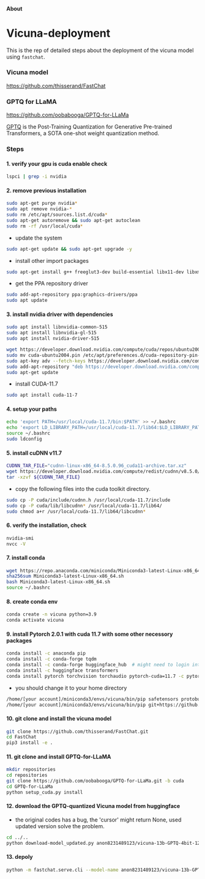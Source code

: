 #### About 

# Vicuna-deployment

This is the rep of detailed steps about the deployment of the vicuna model using `fastchat`.

### Vicuna model  
https://github.com/thisserand/FastChat

### GPTQ for LLaMA
https://github.com/oobabooga/GPTQ-for-LLaMa

[GPTQ](https://arxiv.org/abs/2210.17323) is the Post-Training Quantization for Generative Pre-trained Transformers, a SOTA one-shot weight quantization method.

### Steps
#### 1. verify your gpu is cuda enable check
```sh
lspci | grep -i nvidia
```

#### 2. remove previous installation
```sh
sudo apt-get purge nvidia*
sudo apt remove nvidia-*
sudo rm /etc/apt/sources.list.d/cuda*
sudo apt-get autoremove && sudo apt-get autoclean
sudo rm -rf /usr/local/cuda*
```
* update the system
```sh
sudo apt-get update && sudo apt-get upgrade -y
```
* install other import packages
```sh
sudo apt-get install g++ freeglut3-dev build-essential libx11-dev libxmu-dev libxi-dev libglu1-mesa libglu1-mesa-dev
```
* get the PPA repository driver
```sh
sudo add-apt-repository ppa:graphics-drivers/ppa
sudo apt update
```
#### 3. install nvidia driver with dependencies
```sh
sudo apt install libnvidia-common-515
sudo apt install libnvidia-gl-515
sudo apt install nvidia-driver-515
```
```sh
wget https://developer.download.nvidia.com/compute/cuda/repos/ubuntu2004/x86_64/cuda-ubuntu2004.pin
sudo mv cuda-ubuntu2004.pin /etc/apt/preferences.d/cuda-repository-pin-600
sudo apt-key adv --fetch-keys https://developer.download.nvidia.com/compute/cuda/repos/ubuntu2004/x86_64/3bf863cc.pub
sudo add-apt-repository "deb https://developer.download.nvidia.com/compute/cuda/repos/ubuntu2004/x86_64/ /"
sudo apt-get update
```
* install CUDA-11.7
```sh
sudo apt install cuda-11-7
```
#### 4. setup your paths
```sh
echo 'export PATH=/usr/local/cuda-11.7/bin:$PATH' >> ~/.bashrc
echo 'export LD_LIBRARY_PATH=/usr/local/cuda-11.7/lib64:$LD_LIBRARY_PATH' >> ~/.bashrc
source ~/.bashrc
sudo ldconfig
```
#### 5. install cuDNN v11.7
```sh
CUDNN_TAR_FILE="cudnn-linux-x86_64-8.5.0.96_cuda11-archive.tar.xz"
wget https://developer.download.nvidia.com/compute/redist/cudnn/v8.5.0/local_installers/11.7/cudnn-linux-x86_64-8.5.0.96_cuda11-archive.tar.xz
tar -xzvf ${CUDNN_TAR_FILE}
```
* copy the following files into the cuda toolkit directory.
```sh
sudo cp -P cuda/include/cudnn.h /usr/local/cuda-11.7/include
sudo cp -P cuda/lib/libcudnn* /usr/local/cuda-11.7/lib64/
sudo chmod a+r /usr/local/cuda-11.7/lib64/libcudnn*
```
#### 6. verify the installation, check
```sh
nvidia-smi
nvcc -V
```
#### 7. install conda
```sh
wget https://repo.anaconda.com/miniconda/Miniconda3-latest-Linux-x86_64.sh
sha256sum Miniconda3-latest-Linux-x86_64.sh
bash Miniconda3-latest-Linux-x86_64.sh
source ~/.bashrc
```
#### 8. create conda env
```sh
conda create -n vicuna python=3.9
conda activate vicuna
```
#### 9. install Pytorch 2.0.1 with cuda 11.7 with some other necessory packages
```sh
conda install -c anaconda pip
conda install -c conda-forge tqdm
conda install -c conda-forge huggingface_hub  # might need to login into the huggingface with access token
conda install -c huggingface transformers
conda install pytorch torchvision torchaudio pytorch-cuda=11.7 -c pytorch -c nvidia
```
* you should change it to your home directory
```sh
/home/[your account]/miniconda3/envs/vicuna/bin/pip safetensors protobuf sentencepiece
/home/[your account]/miniconda3/envs/vicuna/bin/pip git+https://github.com/huggingface/transformers
```
#### 10. git clone and install the vicuna model
```sh
git clone https://github.com/thisserand/FastChat.git
cd FastChat
pip3 install -e .
```
#### 11. git clone and install GPTQ-for-LLaMA
```sh
mkdir repositories
cd repositories
git clone https://github.com/oobabooga/GPTQ-for-LLaMa.git -b cuda
cd GPTQ-for-LLaMa
python setup_cuda.py install
```
#### 12. download the GPTQ-quantized Vicuna model from huggingface
* the original codes has a bug, the 'cursor' might return None, used updated version solve the problem.
```sh
cd ../..
python download-model_updated.py anon8231489123/vicuna-13b-GPTQ-4bit-128g
```
#### 13. depoly
```sh
python -m fastchat.serve.cli --model-name anon8231489123/vicuna-13b-GPTQ-4bit-128g --wbits 4 --groupsize 128
```
